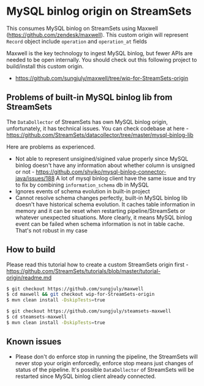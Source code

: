 # MySQL binlog origin on StreamSets

This consumes MySQL binlog on StreamSets using Maxwell (https://github.com/zendesk/maxwell).
This custom origin will represent `Record` object include `operation` and `operation_at` fields

Maxwell is the key technology to ingest MySQL binlog, but fewer APIs are needed to be open internally. 
You should check out this following project to build/install this custom origin.
  
* https://github.com/sungjuly/maxwell/tree/wip-for-StreamSets-origin

## Problems of built-in MySQL binlog lib from StreamSets

The `DataDollector` of StreamSets has own MySQL binlog origin, unfortunately, it has technical issues. You can check codebase at here - https://github.com/StreamSets/datacollector/tree/master/mysql-binlog-lib

Here are problems as experienced.

* Not able to represent unsigined/sigined value properly since MySQL binlog doesn't have any information about whether column is unsigned or not - https://github.com/shyiko/mysql-binlog-connector-java/issues/188
  A lot of mysql binlog client have the same issue and try to fix by combining `information_schema` db in MySQL
* Ignores events of schema evolution in built-in project
* Cannot resolve schema changes perfectly, built-in MySQL binlog lib doesn't have historical schema evolution.
  It caches table information in memory and it can be reset when restarting pipeline/StreamSets or whatever unexpected situations.
  More clearly, it means MySQL binlog event can be failed when schema information is not in table cache. That's not robust in my case  

## How to build

Please read this tutorial how to create a custom StreamSets origin first - https://github.com/StreamSets/tutorials/blob/master/tutorial-origin/readme.md

```bash
$ git checkout https://github.com/sungjuly/maxwell
$ cd maxwell && git checkout wip-for-StreamSets-origin
$ mvn clean install -DskipTests=true

$ git checkout https://github.com/sungjuly/steamsets-maxwell
$ cd steamsets-maxwell
$ mvn clean install -DskipTests=true
```

## Known issues

* Please don't do enforce stop in running the pipeline, the StreamSets will never stop your origin enforcedly, enforce stop means just changes of status of the pipeline.
  It's possible `DataDollector` of StreamSets will be restarted since MySQL binlog client already connected.